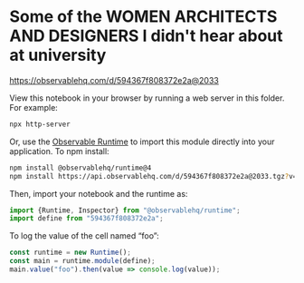# Some of the WOMEN ARCHITECTS AND DESIGNERS I didn't hear about at university

https://observablehq.com/d/594367f808372e2a@2033

View this notebook in your browser by running a web server in this folder. For
example:

~~~sh
npx http-server
~~~

Or, use the [Observable Runtime](https://github.com/observablehq/runtime) to
import this module directly into your application. To npm install:

~~~sh
npm install @observablehq/runtime@4
npm install https://api.observablehq.com/d/594367f808372e2a@2033.tgz?v=3
~~~

Then, import your notebook and the runtime as:

~~~js
import {Runtime, Inspector} from "@observablehq/runtime";
import define from "594367f808372e2a";
~~~

To log the value of the cell named “foo”:

~~~js
const runtime = new Runtime();
const main = runtime.module(define);
main.value("foo").then(value => console.log(value));
~~~
